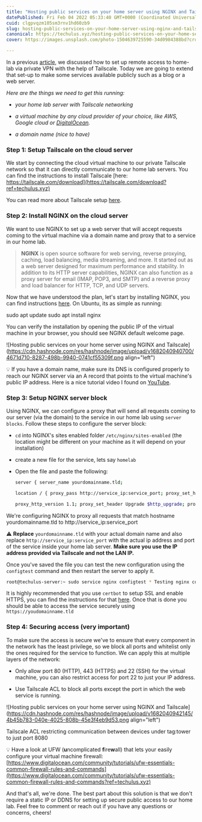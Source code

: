 ```yaml
---
title: "Hosting public services on your home server using NGINX and Tailscale"
datePublished: Fri Feb 04 2022 05:33:40 GMT+0000 (Coordinated Universal Time)
cuid: clgpvqzm105sm3rnv1hd60zb9
slug: hosting-public-services-on-your-home-server-using-nginx-and-tailscale
canonical: https://techulus.xyz/hosting-public-services-on-your-home-server-using-nginx-and-tailscale/
cover: https://images.unsplash.com/photo-1504639725590-34d0984388bd?crop=entropy&cs=tinysrgb&fit=max&fm=jpg&ixid=MnwxMTc3M3wwfDF8c2VhcmNofDcyfHx3ZWIlMjBzdGFydHVwfGVufDB8fHx8MTY0MjMxMTkzMQ&ixlib=rb-1.2.1&q=80&w=2000

---
```


In a previous [article](https://techulus.xyz/how-to-setup-remote-access-to-home-server-using-tailscale/), we discussed how to set up remote access to home-lab via private VPN with the help of Tailscale. Today we are going to extend that set-up to make some services available publicly such as a blog or a web server.

*Here are the things we need to get this running:*

* *your home lab server with Tailscale networking*
    
* *a virtual machine by any cloud provider of your choice, like AWS, Google cloud or* [*DigitalOcean*](https://www.digitalocean.com/?refcode=aed42342d15d&utm_campaign=Referral_Invite&utm_medium=Referral_Program&utm_source=badge)*.*
    
* *a domain name (nice to have)*
    

### Step 1: Setup Tailscale on the cloud server

We start by connecting the cloud virtual machine to our private Tailscale network so that it can directly communicate to our home lab servers. You can find the instructions to install Tailscale [here: https://tailscale.com/download](https://tailscale.com/download?ref=techulus.xyz)

You can read more about Tailscale setup [here](https://techulus.xyz/how-to-setup-remote-access-to-home-server-using-tailscale/).

### Step 2: Install NGINX on the cloud server

We want to use NGINX to set up a web server that will accept requests coming to the virtual machine via a domain name and proxy that to a service in our home lab.

> **NGINX** is open source software for web serving, reverse proxying, caching, load balancing, media streaming, and more. It started out as a web server designed for maximum performance and stability. In addition to its HTTP server capabilities, NGINX can also function as a proxy server for email (IMAP, POP3, and SMTP) and a reverse proxy and load balancer for HTTP, TCP, and UDP servers.

Now that we have understood the plan, let's start by installing NGINX, you can find instructions [here](https://www.nginx.com/resources/wiki/start/topics/tutorials/install/?ref=techulus.xyz). On Ubuntu, its as simple as running:

sudo apt update sudo apt install nginx

You can verify the installation by opening the public IP of the virtual machine in your browser, you should see NGINX default welcome page.

![Hosting public services on your home server using NGINX and Tailscale](https://cdn.hashnode.com/res/hashnode/image/upload/v1682040940700/4671d710-8287-498b-9940-0741cf55309f.png align="left")

💡 If you have a domain name, make sure its DNS is configured properly to reach our NGINX server via an A record that points to the virtual machine's public IP address. Here is a nice tutorial video I found on [YouTube](https://www.youtube.com/watch?v=QcNBLSSn8Vg&ref=techulus.xyz).

### Step 3: Setup NGINX server block

Using NGINX, we can configure a proxy that will send all requests coming to our server (via the domain) to the service in our home lab using `server blocks`. Follow these steps to configure the server block:

* `cd` into NGINX's sites enabled folder `/etc/nginx/sites-enabled` (the location might be different on your machine as it will depend on your installation)
    
* create a new file for the service, lets say `homelab`
    
* Open the file and paste the following:
    
    ```bash
    server { server_name yourdomainname.tld;
    
    location / { proxy_pass http://service_ip:service_port; proxy_set_header X-Real-IP $remote_addr; proxy_set_header X-Forwarded-For $proxy_add_x_forwarded_for; proxy_set_header X-Forwarded-Proto https; proxy_set_header Host $http_host; proxy_intercept_errors on;
    
    proxy_http_version 1.1; proxy_set_header Upgrade $http_upgrade; proxy_set_header Connection 'upgrade'; proxy_cache_bypass $http_upgrade; } }
    ```
    

We're configuring NGINX to proxy all requests that match hostname yourdomainname.tld to http://service\_ip:service\_port

⚠️ **Replace** `yourdomainname.tld` with your actual domain name and also replace `http://service_ip:service_port` with the actual ip address and port of the service inside your home lab server. **Make sure you use the IP address provided via Tailscale and not the LAN IP.**

Once you've saved the file you can test the new configuration using the `configtest` command and then restart the server to apply it.

```bash
root@techulus-server:~ sudo service nginx configtest * Testing nginx configuration [ OK ]
```

It is highly recommended that you use `certbot` to setup SSL and enable HTTPS, you can find the instructions for that [here](https://www.digitalocean.com/community/tutorials/how-to-secure-nginx-with-let-s-encrypt-on-ubuntu-20-04?ref=techulus.xyz). Once that is done you should be able to access the service securely using `https://youdomainname.tld`

### Step 4: Securing access (very important)

To make sure the access is secure we've to ensure that every component in the network has the least privilege, so we block all ports and whitelist only the ones required for the service to function. We can apply this at multiple layers of the network:

* Only allow port 80 (HTTP), 443 (HTTPS) and 22 (SSH) for the virtual machine, you can also restrict access for port 22 to just your IP address.
    
* Use Tailscale ACL to block all ports except the port in which the web service is running.
    

![Hosting public services on your home server using NGINX and Tailscale](https://cdn.hashnode.com/res/hashnode/image/upload/v1682040942145/4b45b783-040e-4025-808b-45e3f4eb9d53.png align="left")

Tailscale ACL restricting communication between devices under tag:tower to just port 8080

💡 Have a look at UFW (**u**ncomplicated **f**ire**w**all) that lets your easily configure your virtual machine firewall: [https://www.digitalocean.com/community/tutorials/ufw-essentials-common-firewall-rules-and-commands](https://www.digitalocean.com/community/tutorials/ufw-essentials-common-firewall-rules-and-commands?ref=techulus.xyz)

And that's all, we're done. The best part about this solution is that we don't require a static IP or DDNS for setting up secure public access to our home lab. Feel free to comment or reach out if you have any questions or concerns, cheers!
